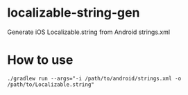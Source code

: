 # localizable-string-gen

Generate iOS Localizable.string from Android strings.xml

# How to use

```
./gradlew run --args="-i /path/to/android/strings.xml -o /path/to/Localizable.string"
```
